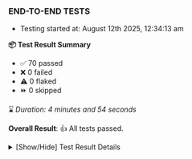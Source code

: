 ### END-TO-END TESTS

- Testing started at: August 12th 2025, 12:34:13 am

**📦 Test Result Summary**

- ✅ 70 passed
- ❌ 0 failed
- ⚠️ 0 flaked
- ⏩ 0 skipped

⌛ _Duration: 4 minutes and 54 seconds_

**Overall Result**: 👍 All tests passed.



<details>
    <summary>[Show/Hide] Test Result Details</summary>
    <div markdown="1">

| Test | Browser | Test Case | Tags | Result |
| :---: | :---: | :--- | :---: | :---: |

</div>
</details>


<!-- To see the full report, please visit our CI/CD pipeline with reporter. -->